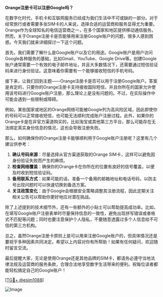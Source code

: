 **Orange注册卡可以注册Google吗？**

在数字化时代，手机卡和互联网服务已经成为我们生活中不可或缺的一部分。对于经常旅行或者需要多张SIM卡的人来说，选择合适的运营商和服务显得尤为重要。Orange作为全球知名的电信运营商之一，在多个国家和地区提供移动通信服务。然而，关于Orange注册卡是否能够用来注册Google账户的问题，很多人感到困惑。今天我们就来详细探讨一下这个问题。

首先，我们需要了解什么是Google账户以及它的用途。Google账户是用户访问Google各种服务的基础，比如Gmail、YouTube、Google Drive等。创建Google账户通常需要一个有效的电子邮件地址，并且大多数情况下，还需要通过短信验证码来进行身份验证。这意味着你需要有一个能够接收短信的手机号码。

接下来，让我们回到主题——Orange注册卡是否可以用于注册Google账户。答案是肯定的，只要你的Orange注册卡支持接收国际短信，并且你所在的国家允许使用该号码进行Google账户注册，那么理论上是没有问题的。不过，在实际操作中可能会遇到一些限制或障碍。

例如，某些国家或地区的Orange网络可能被Google列为高风险区域，因此即使你的号码可以正常接收短信，也可能无法顺利完成账户注册过程。此外，如果你的Orange卡是在非官方渠道购买的，比如淘宝或其他第三方平台，那么可能存在无法绑定真实身份信息的情况，这也会导致注册失败。

那么，如何确保你的Orange注册卡能够顺利用于Google账户注册呢？这里有几个建议供参考：

1. **确认号码来源**：尽量选择从官方渠道获取的Orange SIM卡，这样可以避免因身份验证失败而产生的麻烦。
2. **检查网络覆盖**：确保你的Orange卡在你所在的位置有良好的信号覆盖，以便及时收到短信验证码。
3. **备用联系方式**：如果可能的话，准备一个备用的邮箱地址和电话号码，以防主号出现问题时可以快速切换到备选方案。
4. **关注政策变化**：由于Google会根据安全策略调整其注册流程，因此定期关注相关公告可以帮助你更好地应对潜在挑战。

除了上述提到的技术细节外，还有一些额外的小贴士可以帮助提高成功率。比如，在填写Google账户注册表单时尽量保持信息的一致性，避免出现拼写错误或者格式不匹配等问题；同时也要注意保护个人隐私，不要随意透露过多个人信息给不可信的第三方机构。

总之，虽然Orange注册卡原则上是可以用来注册Google账户的，但具体情况还是要视乎多种因素共同决定。希望以上内容对你有所帮助！如果有任何疑问，欢迎随时留言交流。

最后提醒大家，无论是使用Orange还是其他品牌的SIM卡，都请务必遵守当地法律法规及运营商的服务条款，合理合法地享受数字生活带来的便利。祝每位读者都能轻松搞定自己的Google账户！

[[TG💪+ @esim1088](https://t.me/s/esim1088)]

![Image](https://i.postimg.cc/4NQfJmqS/Snipaste-2025-05-13-00-14-12.png)